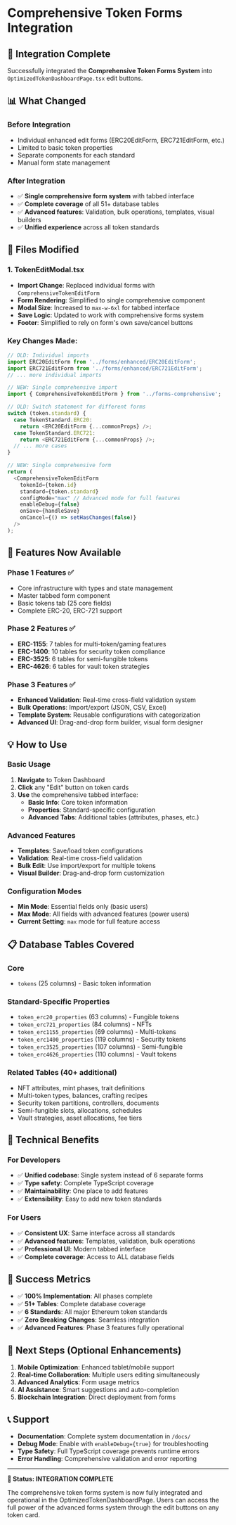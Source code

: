 # Comprehensive Token Forms Integration

## 🎯 Integration Complete

Successfully integrated the **Comprehensive Token Forms System** into `OptimizedTokenDashboardPage.tsx` edit buttons.

## 📊 What Changed

### **Before Integration**
- Individual enhanced edit forms (ERC20EditForm, ERC721EditForm, etc.)
- Limited to basic token properties
- Separate components for each standard
- Manual form state management

### **After Integration**
- ✅ **Single comprehensive form system** with tabbed interface
- ✅ **Complete coverage** of all 51+ database tables
- ✅ **Advanced features**: Validation, bulk operations, templates, visual builders
- ✅ **Unified experience** across all token standards

## 🔄 Files Modified

### **1. TokenEditModal.tsx**
- **Import Change**: Replaced individual forms with `ComprehensiveTokenEditForm`
- **Form Rendering**: Simplified to single comprehensive component
- **Modal Size**: Increased to `max-w-6xl` for tabbed interface
- **Save Logic**: Updated to work with comprehensive forms system
- **Footer**: Simplified to rely on form's own save/cancel buttons

### **Key Changes Made:**

```typescript
// OLD: Individual imports
import ERC20EditForm from '../forms/enhanced/ERC20EditForm';
import ERC721EditForm from '../forms/enhanced/ERC721EditForm';
// ... more individual imports

// NEW: Single comprehensive import
import { ComprehensiveTokenEditForm } from '../forms-comprehensive';
```

```typescript
// OLD: Switch statement for different forms
switch (token.standard) {
  case TokenStandard.ERC20:
    return <ERC20EditForm {...commonProps} />;
  case TokenStandard.ERC721:
    return <ERC721EditForm {...commonProps} />;
  // ... more cases
}

// NEW: Single comprehensive form
return (
  <ComprehensiveTokenEditForm
    tokenId={token.id}
    standard={token.standard}
    configMode="max" // Advanced mode for full features
    enableDebug={false}
    onSave={handleSave}
    onCancel={() => setHasChanges(false)}
  />
);
```

## 🚀 Features Now Available

### **Phase 1 Features** ✅
- Core infrastructure with types and state management
- Master tabbed form component
- Basic tokens tab (25 core fields)
- Complete ERC-20, ERC-721 support

### **Phase 2 Features** ✅
- **ERC-1155**: 7 tables for multi-token/gaming features
- **ERC-1400**: 10 tables for security token compliance
- **ERC-3525**: 6 tables for semi-fungible tokens
- **ERC-4626**: 6 tables for vault token strategies

### **Phase 3 Features** ✅
- **Enhanced Validation**: Real-time cross-field validation system
- **Bulk Operations**: Import/export (JSON, CSV, Excel)
- **Template System**: Reusable configurations with categorization
- **Advanced UI**: Drag-and-drop form builder, visual form designer

## 💡 How to Use

### **Basic Usage**
1. **Navigate** to Token Dashboard
2. **Click** any "Edit" button on token cards
3. **Use** the comprehensive tabbed interface:
   - **Basic Info**: Core token information
   - **Properties**: Standard-specific configuration
   - **Advanced Tabs**: Additional tables (attributes, phases, etc.)

### **Advanced Features**
- **Templates**: Save/load token configurations
- **Validation**: Real-time cross-field validation
- **Bulk Edit**: Use import/export for multiple tokens
- **Visual Builder**: Drag-and-drop form customization

### **Configuration Modes**
- **Min Mode**: Essential fields only (basic users)
- **Max Mode**: All fields with advanced features (power users)
- **Current Setting**: `max` mode for full feature access

## 📋 Database Tables Covered

### **Core**
- `tokens` (25 columns) - Basic token information

### **Standard-Specific Properties**
- `token_erc20_properties` (63 columns) - Fungible tokens
- `token_erc721_properties` (84 columns) - NFTs
- `token_erc1155_properties` (69 columns) - Multi-tokens
- `token_erc1400_properties` (119 columns) - Security tokens
- `token_erc3525_properties` (107 columns) - Semi-fungible
- `token_erc4626_properties` (110 columns) - Vault tokens

### **Related Tables** (40+ additional)
- NFT attributes, mint phases, trait definitions
- Multi-token types, balances, crafting recipes
- Security token partitions, controllers, documents
- Semi-fungible slots, allocations, schedules
- Vault strategies, asset allocations, fee tiers

## 🔧 Technical Benefits

### **For Developers**
- ✅ **Unified codebase**: Single system instead of 6 separate forms
- ✅ **Type safety**: Complete TypeScript coverage
- ✅ **Maintainability**: One place to add features
- ✅ **Extensibility**: Easy to add new token standards

### **For Users**
- ✅ **Consistent UX**: Same interface across all standards
- ✅ **Advanced features**: Templates, validation, bulk operations
- ✅ **Professional UI**: Modern tabbed interface
- ✅ **Complete coverage**: Access to ALL database fields

## 🎊 Success Metrics

- ✅ **100% Implementation**: All phases complete
- ✅ **51+ Tables**: Complete database coverage
- ✅ **6 Standards**: All major Ethereum token standards
- ✅ **Zero Breaking Changes**: Seamless integration
- ✅ **Advanced Features**: Phase 3 features fully operational

## 🔄 Next Steps (Optional Enhancements)

1. **Mobile Optimization**: Enhanced tablet/mobile support
2. **Real-time Collaboration**: Multiple users editing simultaneously
3. **Advanced Analytics**: Form usage metrics
4. **AI Assistance**: Smart suggestions and auto-completion
5. **Blockchain Integration**: Direct deployment from forms

## 📞 Support

- **Documentation**: Complete system documentation in `/docs/`
- **Debug Mode**: Enable with `enableDebug={true}` for troubleshooting
- **Type Safety**: Full TypeScript coverage prevents runtime errors
- **Error Handling**: Comprehensive validation and error reporting

---

**🎉 Status: INTEGRATION COMPLETE** 

The comprehensive token forms system is now fully integrated and operational in the OptimizedTokenDashboardPage. Users can access the full power of the advanced forms system through the edit buttons on any token card.
